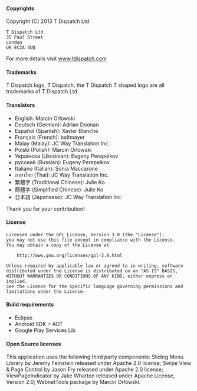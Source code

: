 #### Copyrights

Copyright (C) 2013 T Dispatch Ltd

    T Dispatch Ltd
    35 Paul Street
    London
    UK EC2A 4UQ

For more details visit www.tdispatch.com

#### Trademarks

T Dispatch logo, T Dispatch, the T Dispatch T shaped logo are all trademarks of T Dispatch Ltd. 
 

#### Translators

 - English: Marcin Orłowski
 - Deutsch (German): Adrian Doonan
 - Español (Spanish): Xavier Blanche
 - Français (French): baltmayer
 - Malay (Malay): JC Way Translation Inc.
 - Polski (Polish): Marcin Orłowski
 - Українска (Ukrainian): Eugeny Perepelkov
 - русский (Russian): Eugeny Perepelkov
 - Italiano (Italian): Sonia Maccarone
 - ภาษาไทย (Thai): JC Way Translation Inc.
 - 繁體字 (Traditional Chinese): Julie Ko
 - 簡體字 (Simplified Chinese): Julie Ko
 - 日本語 (Japansese): JC Way Translation Inc.

Thank you for your contribution!


#### License

    Licensed under the GPL License, Version 3.0 (the "License");
    you may not use this file except in compliance with the License.
    You may obtain a copy of the License at

        http://www.gnu.org/licenses/gpl-3.0.html

    Unless required by applicable law or agreed to in writing, software
    distributed under the License is distributed on an "AS IS" BASIS,
    WITHOUT WARRANTIES OR CONDITIONS OF ANY KIND, either express or implied.
    See the License for the specific language governing permissions and
    limitations under the License.


#### Build requirements
 
 - Eclipse
 - Android SDK + ADT
 - Google Play Services Lib


#### Open Source licenses

This application uses the following third party components: Sliding Menu Library
by Jeremy Feinstein released under Apache 2.0 license; Swipe View & Page Control
by Jason Fry released under Apache 2.0 license; ViewPageIndicator by Jake Wharton
released under Apache License, Version 2.0; WebnetTools package by Marcin 
Orłowski.